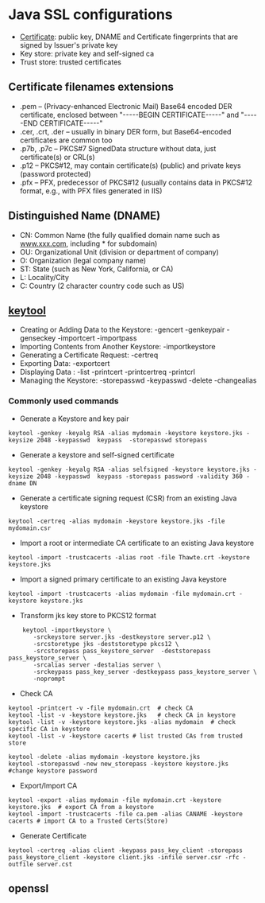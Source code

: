 # Java SSL configurations
- [Certificate](https://en.wikipedia.org/wiki/X.509): public key, DNAME and Certificate fingerprints that are signed by Issuer's private key
- Key store:  private key and self-signed ca
- Trust store: trusted certificates

## Certificate filenames extensions
- .pem – (Privacy-enhanced Electronic Mail) Base64 encoded DER certificate, enclosed between "-----BEGIN CERTIFICATE-----" and "-----END CERTIFICATE-----"
- .cer, .crt, .der – usually in binary DER form, but Base64-encoded certificates are common too
- .p7b, .p7c – PKCS#7 SignedData structure without data, just certificate(s) or CRL(s)
- .p12 – PKCS#12, may contain certificate(s) (public) and private keys (password protected)
- .pfx – PFX, predecessor of PKCS#12 (usually contains data in PKCS#12 format, e.g., with PFX files generated in IIS)

## Distinguished Name (DNAME)
- CN: Common Name (the fully qualified domain name such as www.xxx.com, including * for subdomain)
- OU: Organizational Unit (division or department of company)
- O:  Organization (legal company name)
- ST: State (such as New York, California, or CA)
- L:  Locality/City
- C:  Country (2 character country code such as US)

## [keytool](https://docs.oracle.com/en/java/javase/11/tools/keytool.html)
- Creating or Adding Data to the Keystore:
    -gencert
    -genkeypair
    -genseckey
    -importcert
    -importpass
- Importing Contents from Another Keystore:
    -importkeystore
- Generating a Certificate Request:
    -certreq
- Exporting Data:
    -exportcert
- Displaying Data :
    -list
    -printcert
    -printcertreq
    -printcrl
- Managing the Keystore:
    -storepasswd
    -keypasswd
    -delete
    -changealias

### Commonly used commands
- Generate a Keystore and key pair
```
keytool -genkey -keyalg RSA -alias mydomain -keystore keystore.jks -keysize 2048 -keypasswd  keypass  -storepasswd storepass
```    
- Generate a keystore and self-signed certificate 
```
keytool -genkey -keyalg RSA -alias selfsigned -keystore keystore.jks -keysize 2048 -keypasswd  keypass -storepass password -validity 360 -dname DN
```
- Generate a certificate signing request (CSR) from an existing Java keystore
```
keytool -certreq -alias mydomain -keystore keystore.jks -file mydomain.csr
```
- Import a root or intermediate CA certificate to an existing Java keystore
```
keytool -import -trustcacerts -alias root -file Thawte.crt -keystore keystore.jks
```
- Import a signed primary certificate to an existing Java keystore
```
keytool -import -trustcacerts -alias mydomain -file mydomain.crt -keystore keystore.jks
```
- Transform jks key store to PKCS12 format
```
	keytool -importkeystore \
	   -srckeystore server.jks -destkeystore server.p12 \
	   -srcstoretype jks -deststoretype pkcs12 \
	   -srcstorepass pass_keystore_server  -deststorepass pass_keystore_server \
	   -srcalias server -destalias server \
	   -srckeypass pass_key_server -destkeypass pass_keystore_server \
	   -noprompt
```
- Check CA
```
keytool -printcert -v -file mydomain.crt  # check CA
keytool -list -v -keystore keystore.jks   # check CA in keystore
keytool -list -v -keystore keystore.jks -alias mydomain  # check specific CA in keystore
keytool -list -v -keystore cacerts # list trusted CAs from trusted store

keytool -delete -alias mydomain -keystore keystore.jks
keytool -storepasswd -new new_storepass -keystore keystore.jks  #change keystore password
```
- Export/Import CA
```
keytool -export -alias mydomain -file mydomain.crt -keystore keystore.jks  # export CA from a keystore
keytool -import -trustcacerts -file ca.pem -alias CANAME -keystore cacerts # import CA to a Trusted Certs(Store)
```
- Generate Certificate
```
keytool -certreq -alias client -keypass pass_key_client -storepass pass_keystore_client -keystore client.jks -infile server.csr -rfc -outfile server.cst
```

## openssl
